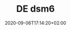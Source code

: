 ---
title: "DE dsm6"
date: 2020-09-06T17:14:20+02:00
draft: true
exceptions:
- dsm6
memberstates:
- DE
score: NOT IMPLEMENTED
description: "" 
beneficiaries:
purposes: 
usage:
subjectmatter:
compensation: 
attribution: 
otherConditions: 
remarks: "" 
link: 
---